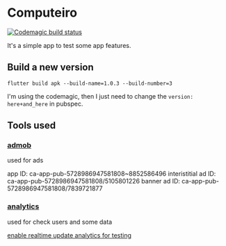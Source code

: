 # Computeiro

[![Codemagic build status](https://api.codemagic.io/apps/5cb165b1aef6f8001d732419/5cb165b1aef6f8001d732418/status_badge.svg)](https://codemagic.io/apps/5cb165b1aef6f8001d732419/5cb165b1aef6f8001d732418/latest_build)

It's a simple app to test some app features.

## Build a new version

```
flutter build apk --build-name=1.0.3 --build-number=3
```

I'm using the codemagic, then I just need to change the `version: here+and_here` in pubspec.

## Tools used

### [admob](https://apps.admob.com/v2/apps/8852586496/adunits/list?_ga=2.111571204.1678589103.1555132940-411955671.1555132940)

used for ads

app ID: ca-app-pub-5728986947581808~8852586496
interistitial ad ID: ca-app-pub-5728986947581808/5105801226
banner ad ID: ca-app-pub-5728986947581808/7839721877

### [analytics](https://console.firebase.google.com/u/0/project/computeiro-520c1/analytics/app/android:pineapple.tech.computeiro/overview%3Ft=1&cs=app.m.dashboard.overview&g=1)

used for check users and some data

[enable realtime update analytics for testing](https://support.google.com/firebase/answer/7201382?hl=pt&utm_id=ad&authuser=0)
